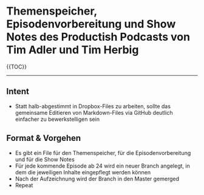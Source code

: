 # Themenspeicher, Episodenvorbereitung und Show Notes des Productish Podcasts von Tim Adler und Tim Herbig

{{TOC}}

***

## Intent
- Statt halb-abgestimmt in Dropbox-Files zu arbeiten, sollte das gemeinsame Editieren von Markdown-Files via GitHub deutlich einfacher zu bewerkstelligen sein

## Format & Vorgehen
- Es gibt ein File für den Themenspeicher, für die Episodenvorbereitung und für die Show Notes
- Für jede kommende Episode ab 24 wird ein neuer Branch angelegt, in dem die jeweiligen Inhalte eingepflegt werden können
- Nach der Aufzeichnung wird der Branch in den Master gemerged
- Repeat